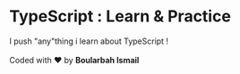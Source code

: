 # TypeScript : Learn & Practice
I push "any"thing i learn about TypeScript !
<br /><br />
<span>Coded with ♥ by <b>Boularbah Ismail</b></span>
